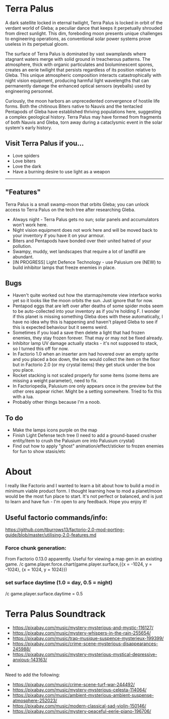 # Terra Palus
A dark satellite locked in eternal twilight, Terra Palus is locked in orbit of the verdant world of Gleba; a peculiar dance that keeps it perpetually shrouded from direct sunlight. This dim, foreboding moon presents unique challenges to engineering operations, as conventional solar power systems prove useless in its perpetual gloom.

The surface of Terra Palus is dominated by vast swamplands where stagnant waters merge with solid ground in treacherous patterns. The atmosphere, thick with organic particulates and bioluminescent spores, creates an eerie twilight that persists regardless of its position relative to Gleba. This unique atmospheric composition interacts catastrophically with night vision equipment, producing harmful light wavelengths that can permanently damage the enhanced optical sensors (eyeballs) used by engineering personnel.

Curiously, the moon harbors an unprecedented convergence of hostile life forms. Both the chitinous Biters native to Nauvis and the tentacled Pentapods of Gleba have established thriving populations here, suggesting a complex geological history.  Terra Palus may have formed from fragments of both Nauvis and Gleba, torn away during a cataclysmic event in the solar system's early history.

## Visit Terra Palus if you...
- Love spiders
- Love biters
- Love the dark
- Have a burning desire to use light as a weapon

----

## "Features"
Terra Palus is a small swamp-moon that orbits Gleba; you can unlock access to Terra Palus on the tech tree after researching Gleba.
- Always night - Terra Palus gets no sun; solar panels and accumulators won't work here.
- Night vision equipment does not work here and will be moved back to your inventory if you have it on your armour.
- Biters and Pentapods have bonded over their united hatred of your pollution.
- Swampy, muddy, wet landscapes that require a lot of landfill are abundant.
- [IN PROGRESS] Light Defence Technology - use Palusium ore (NEW) to build inhibitor lamps that freeze enemies in place.

## Bugs
- Haven't quite worked out how the starmap/remote view interface works yet so it looks like the moon orbits the sun. Just ignore that for now.
- Pentapod eggs that are left over after deaths of some spider mobs seem to be auto-collected into your inventory as if you're holding F. I wonder if this planet is missing something Gleba does with these automatically, I have no idea why this is happening and haven't played Gleba to see if this is expected behaviour but it seems weird.
- Sometimes if you load a save then delete a light that had frozen enemies, they stay frozen forever. That may or may not be fixed already.
- Inhibitor lamp UV damage actually stacks - it's not supposed to stack, so I turned this off for now.
- In Factorio 1.0 when an inserter arm had hovered over an empty sprite and you placed a box down, the box would collect the item on the floor but in Factorio 2.0 (or my crystal items) they get stuck under the box you place.
- Rocket stacking is not scaled properly for some items (some items are missing a weight parameter), need to fix.
- In Factoriopedia, Palusium ore only appears once in the preview but the other ores appear richer. Might be a setting somewhere. Tried to fix this with a lua.
- Probably other things because I'm a noob.

## To do
- Make the lamps icons purple on the map
- Finish Light Defense tech tree (I need to add a ground-based crusher entity/item to crush the Palusium ore into Palusium crystal)
- Find out how to apply "ghost" animation/effect/sticker to frozen enemies for fun to show stasis/etc

# About
I really like Factorio and I wanted to learn a bit about how to build a mod in minimum viable product form. I thought learning how to mod a planet/moon would be the most fun place to start. It's not perfect or balanced, and is just to learn and have fun - I'm open to any feedback. Hope you enjoy it!

## Useful factorio commands/info:

https://github.com/tburrows13/factorio-2.0-mod-porting-guide/blob/master/utilising-2.0-features.md
### Force chunk generation:
From Factorio 0.13.0 apparently. Useful for viewing a map gen in an existing game.
/c game.player.force.chart(game.player.surface,{{x = -1024, y = -1024}, {x = 1024, y = 1024}})

### set surface daytime (1.0 = day, 0.5 = night)
/c game.player.surface.daytime = 0.5


# Terra Palus Soundtrack
- https://pixabay.com/music/mystery-mysterious-and-mystic-116127/ 
- https://pixabay.com/music/mystery-whispers-in-the-rain-255654/ 
- https://pixabay.com/music/trap-musique-suspence-mysterieux-199399/
- https://pixabay.com/music/crime-scene-mysterious-disappearances-245988/
- https://pixabay.com/music/mystery-mysterious-mystical-depressive-anxious-143163/
- 

Need to add the following:
- https://pixabay.com/music/crime-scene-turf-war-244492/
- https://pixabay.com/music/mystery-mysterious-celesta-114064/
- https://pixabay.com/music/ambient-mysterious-ambient-suspense-atmosphere-252023/
- https://pixabay.com/music/modern-classical-sad-violin-150146/
- https://pixabay.com/music/mystery-peaceful-eerie-piano-196706/
